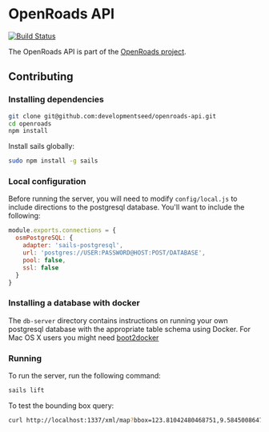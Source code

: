 # OpenRoads API
[![Build Status](https://magnum.travis-ci.com/developmentseed/openroads-api.svg?token=d4tUG3NhuWNZYSxWndVL&branch=develop)](https://magnum.travis-ci.com/developmentseed/openroads-api)

The OpenRoads API is part of the [OpenRoads project](https://github.com/developmentseed/openroads).

## Contributing

### Installing dependencies
```sh
git clone git@github.com:developmentseed/openroads-api.git
cd openroads
npm install
```

Install sails globally:

```sh
sudo npm install -g sails
```

### Local configuration

Before running the server, you will need to modify `config/local.js` to include directions to the postgresql database. You'll want to include the following:


```javascript
module.exports.connections = {
  osmPostgreSQL: {
    adapter: 'sails-postgresql',
    url: 'postgres://USER:PASSWORD@HOST:POST/DATABASE',
    pool: false,
    ssl: false
  }
}
```

### Installing a database with docker

The `db-server` directory contains instructions on running your own postgresql database with the appropriate table schema using Docker. For Mac OS X users you might need [boot2docker](https://docs.docker.com/installation/mac/)


### Running

To run the server, run the following command:

```sh
sails lift
```

To test the bounding box query:

```sh
curl http://localhost:1337/xml/map?bbox=123.81042480468751,9.584500864717155,123.81591796875,9.58991730708743
```
